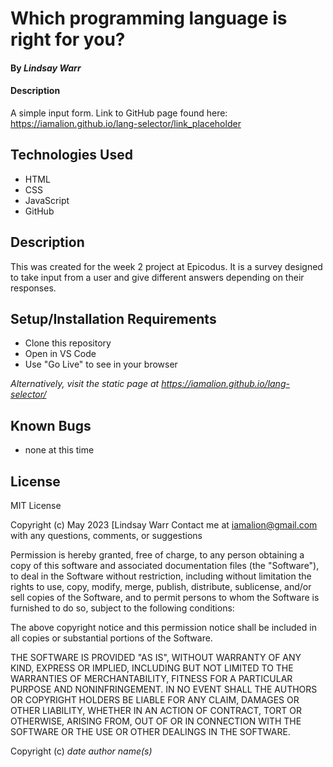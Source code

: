 # Which programming language is right for you?

#### By _**Lindsay Warr**_

#### Description
A simple input form. 
Link to GitHub page found here: https://iamalion.github.io/lang-selector/link_placeholder

## Technologies Used

* HTML
* CSS
* JavaScript
* GitHub

## Description

This was created for the week 2 project at Epicodus. It is a survey designed to take input from a user and give different answers depending on their responses.

## Setup/Installation Requirements 

* Clone this repository
* Open in VS Code 
* Use "Go Live" to see in your browser

_Alternatively, visit the static page at https://iamalion.github.io/lang-selector/_

## Known Bugs

* none at this time

## License

MIT License

Copyright (c) May 2023 [Lindsay Warr
Contact me at iamalion@gmail.com with any questions, comments, or suggestions

Permission is hereby granted, free of charge, to any person obtaining a copy
of this software and associated documentation files (the "Software"), to deal
in the Software without restriction, including without limitation the rights
to use, copy, modify, merge, publish, distribute, sublicense, and/or sell
copies of the Software, and to permit persons to whom the Software is
furnished to do so, subject to the following conditions:

The above copyright notice and this permission notice shall be included in all
copies or substantial portions of the Software.

THE SOFTWARE IS PROVIDED "AS IS", WITHOUT WARRANTY OF ANY KIND, EXPRESS OR
IMPLIED, INCLUDING BUT NOT LIMITED TO THE WARRANTIES OF MERCHANTABILITY,
FITNESS FOR A PARTICULAR PURPOSE AND NONINFRINGEMENT. IN NO EVENT SHALL THE
AUTHORS OR COPYRIGHT HOLDERS BE LIABLE FOR ANY CLAIM, DAMAGES OR OTHER
LIABILITY, WHETHER IN AN ACTION OF CONTRACT, TORT OR OTHERWISE, ARISING FROM,
OUT OF OR IN CONNECTION WITH THE SOFTWARE OR THE USE OR OTHER DEALINGS IN THE
SOFTWARE.

Copyright (c) _date_ _author name(s)_